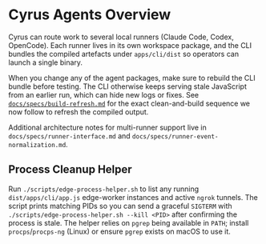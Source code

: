 # Cyrus Agents Overview

Cyrus can route work to several local runners (Claude Code, Codex, OpenCode).
Each runner lives in its own workspace package, and the CLI bundles the compiled
artefacts under `apps/cli/dist` so operators can launch a single binary.

When you change any of the agent packages, make sure to rebuild the CLI bundle
before testing. The CLI otherwise keeps serving stale JavaScript from an earlier
run, which can hide new logs or fixes. See
[`docs/specs/build-refresh.md`](./specs/build-refresh.md) for the exact clean-and-build
sequence we now follow to refresh the compiled output.

Additional architecture notes for multi-runner support live in
`docs/specs/runner-interface.md` and `docs/specs/runner-event-normalization.md`.

## Process Cleanup Helper

Run `./scripts/edge-process-helper.sh` to list any running
`dist/apps/cli/app.js` edge-worker instances and active `ngrok` tunnels. The
script prints matching PIDs so you can send a graceful `SIGTERM` with
`./scripts/edge-process-helper.sh --kill <PID>` after confirming the process is
stale. The helper relies on `pgrep` being available in `PATH`; install
`procps`/`procps-ng` (Linux) or ensure `pgrep` exists on macOS to use it.
